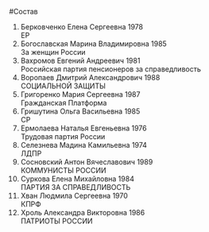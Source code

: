 #Состав
1. Берковченко Елена Сергеевна 1978   
    ЕР
2. Богославская Марина Владимировна 1985   
    За женщин России
3. Вахромов Евгений Андреевич 1981   
    Российская партия пенсионеров за справедливость
4. Воропаев Дмитрий Александрович 1988   
    СОЦИАЛЬНОЙ ЗАЩИТЫ
5. Григоренко Мария Сергеевна 1987   
    Гражданская Платформа
6. Гришутина Ольга Васильевна 1985   
    СР
7. Ермолаева Наталья Евгеньевна 1976   
    Трудовая партия России
8. Селезнева Мадина Камильевна 1974   
    ЛДПР
9. Сосновский Антон Вячеславович 1989   
    КОММУНИСТЫ РОССИИ
10. Суркова Елена Михайловна 1984   
    ПАРТИЯ ЗА СПРАВЕДЛИВОСТЬ
11. Хван Людмила Сергеевна 1970   
    КПРФ
12. Хроль Александра Викторовна 1986   
    ПАТРИОТЫ РОССИИ
